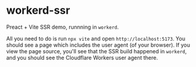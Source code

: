# workerd-ssr
Preact + Vite SSR demo, runnning in `workerd`. 

All you need to do is run `npx vite` and open `http://localhost:5173`. You should see a page which includes the user agent (of your browser). If you view the page source, you'll see that the SSR build happened in `workerd`, and you should see the Cloudflare Workers user agent there.
